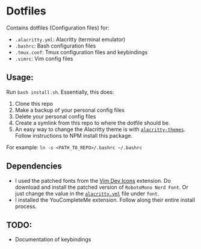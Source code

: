 # Dotfiles

Contains dotfiles (Configuration files) for:
- `.alacritty.yml`: Alacritty (terminal emulator)
- `.bashrc`: Bash configuration files
- `.tmux.conf`: Tmux configuration files and keybindings
- `.vimrc`: Vim config files

## Usage:
Run `bash install.sh`. Essentially, this does:
1. Clone this repo
2. Make a backup of your personal config files
3. Delete your personal config files
4. Create a symlink from this repo to where the dotfile should be. 
5. An easy way to change the Alacritty theme is with [`alacritty-themes`](https://www.funkyspacemonkey.com/how-to-easily-apply-and-change-alacritty-themes). Follow instructions to NPM install this package.

For example:
`ln -s <PATH_TO_REPO>/.bashrc ~/.bashrc`

## Dependencies
- I used the patched fonts from the [Vim Dev Icons](https://github.com/ryanoasis/vim-devicons) extension. Do download and install the patched version of `RobotoMono Nerd Font`. Or just change the value in the [`alacritty.yml`](.alacritty.yml) file under `font`.
- I installed the YouCompleteMe extension. Follow along their entire install process.

## TODO:
- Documentation of keybindings

